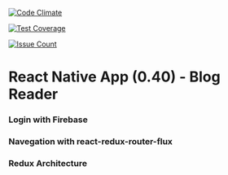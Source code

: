 [![Code Climate](https://codeclimate.com/github/hebertporto/react-native-0.40-reader-app/badges/gpa.svg)](https://codeclimate.com/github/hebertporto/react-native-0.40-reader-app)

[![Test Coverage](https://codeclimate.com/github/hebertporto/react-native-0.40-reader-app/badges/coverage.svg)](https://codeclimate.com/github/hebertporto/react-native-0.40-reader-app/coverage)

[![Issue Count](https://codeclimate.com/github/hebertporto/react-native-0.40-reader-app/badges/issue_count.svg)](https://codeclimate.com/github/hebertporto/react-native-0.40-reader-app)

# React Native App (0.40) - Blog Reader

### Login with Firebase

### Navegation with react-redux-router-flux

### Redux Architecture
